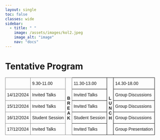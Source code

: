 ```yaml
---
layout: single
toc: false
classes: wide
sidebar:  
  - title: " "   
    image: /assets/images/kol2.jpeg
    image_alt: "image"
    nav: "docs"
---
```


# Tentative Program

<style type="text/css">
.tg  {border-collapse:collapse;border-spacing:0;}
.tg td{border-color:black;border-style:solid;border-width:1px;font-family:Arial, sans-serif;font-size:14px;
  overflow:hidden;padding:10px 5px;word-break:normal;}
.tg th{border-color:black;border-style:solid;border-width:1px;font-family:Arial, sans-serif;font-size:14px;
  font-weight:normal;overflow:hidden;padding:10px 5px;word-break:normal;}
.tg .tg-0pky{border-color:inherit;text-align:left;vertical-align:top}
.tg .tg-0lax{text-align:left;vertical-align:top}
</style>
<table class="tg"><thead>
  <tr>
    <td class="tg-0pky"></td>
    <td class="tg-0pky">9.30-11.00</td>
    <td class="tg-0pky" rowspan="5"><br><br><br><span style="font-weight:bold">B</span><br><span style="font-weight:bold">R</span><br><span style="font-weight:bold">E</span><br><span style="font-weight:bold">A</span><br><span style="font-weight:bold">K</span></td>
    <td class="tg-0lax">11.30-13.00</td>
    <td class="tg-0lax" rowspan="5"><br><br><br><span style="font-weight:bold">L</span><br><span style="font-weight:bold">U</span><br><span style="font-weight:bold">N</span><br><span style="font-weight:bold">C</span><br><span style="font-weight:bold">H</span></td>
    <td class="tg-0lax">14.30-18.00</td>
  </tr>
  <tr>
    <td class="tg-0pky">14/12/2024</td>
    <td class="tg-0pky">Invited Talks</td>
    <td class="tg-0lax">Invited Talks</td>
    <td class="tg-0lax">Group Discussions</td>
  </tr>
  <tr>
    <td class="tg-0pky">15/12/2024</td>
    <td class="tg-0pky">Invited Talks</td>
    <td class="tg-0lax">Invited Talks</td>
    <td class="tg-0lax">Group Discussions</td>
  </tr>
  <tr>
    <td class="tg-0pky">16/12/2024</td>
    <td class="tg-0pky">Student Session</td>
    <td class="tg-0lax">Student Session</td>
    <td class="tg-0lax">Group Discussions</td>
  </tr>
  <tr>
    <td class="tg-0pky">17/12/2024</td>
    <td class="tg-0pky">Invited Talks</td>
    <td class="tg-0lax">Invited Talks</td>
    <td class="tg-0lax">Group Presentation</td>
  </tr></thead></table>
